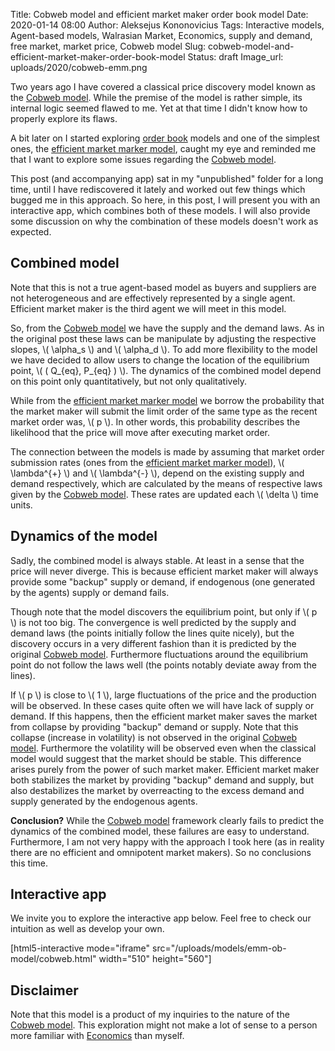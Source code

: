 Title: Cobweb model and efficient market maker order book model
Date: 2020-01-14 08:00
Author: Aleksejus Kononovicius
Tags: Interactive models, Agent-based models, Walrasian Market, Economics, supply and demand, free market, market price, Cobweb model
Slug: cobweb-model-and-efficient-market-maker-order-book-model
Status: draft
Image_url: uploads/2020/cobweb-emm.png

Two years ago I have covered a classical price discovery model known as the
[Cobweb model]({filename}/articles/2018/cobweb-model.md). While the premise of
the model is rather simple, its internal logic seemed flawed to me. Yet at that
time I didn't know how to properly explore its flaws.

A bit later on I started exploring [order book](/tag/order-book/) models and
one of the simplest ones, the
[efficient market marker model]({filename}/articles/2018/emm-order-book-model.md),
caught my eye and reminded me that I want to explore some issues regarding the 
[Cobweb model]({filename}/articles/2018/cobweb-model.md).

This post (and accompanying app) sat in my "unpublished" folder for a long
time, until I have rediscovered it lately and worked out few things which
bugged me in this approach. So here, in this post, I will present you with an
interactive app, which combines both of these models. I will also provide some
discussion on why the combination of these models doesn't work as expected.
<!--more-->

## Combined model

Note that this is not a true agent-based model as buyers and suppliers are not
heterogeneous and are effectively represented by a single agent. Efficient
market maker is the third agent we will meet in this model.

So, from the [Cobweb model]({filename}/articles/2018/cobweb-model.md) we have
the supply and the demand laws. As in the original post these laws can be
manipulate by adjusting the respective slopes, \\\( \alpha\_s \\\) and
\\\( \alpha\_d \\\). To add more flexibility to the model we have decided to
allow users to change the location of the equilibrium point,
\\\( \( Q\_{eq}, P\_{eq} \) \\\). The dynamics of the combined model depend on
this point only quantitatively, but not only qualitatively.

While from the
[efficient market marker model]({filename}/articles/2018/emm-order-book-model.md)
we borrow the probability that the market maker will submit the limit order of
the same type as the recent market order was, \\\( p \\\). In other words, this
probability describes the likelihood that the price will move after executing
market order.

The connection between the models is made by assuming that market order
submission rates (ones from the
[efficient market marker model]({filename}/articles/2018/emm-order-book-model.md)),
\\\( \lambda^{+} \\\) and \\\( \lambda^{-} \\\), depend on the existing supply
and demand respectively, which are calculated by the means of respective laws
given by the [Cobweb model]({filename}/articles/2018/cobweb-model.md). These
rates are updated each \\\( \delta \\\) time units.

## Dynamics of the model

Sadly, the combined model is always stable. At least in a sense that the price
will never diverge. This is because efficient market maker will always provide
some "backup" supply or demand, if endogenous (one generated by the agents)
supply or demand fails.

Though note that the model discovers the equilibrium point, but only if
\\\( p \\\) is not too big. The convergence is well predicted by the supply
and demand laws (the points initially follow the lines quite nicely), but the
discovery occurs in a very different fashion than it is predicted by the
original [Cobweb model]({filename}/articles/2018/cobweb-model.md). Furthermore
fluctuations around the equilibrium point do not follow the laws well (the
points notably deviate away from the lines).

If \\\( p \\\) is close to \\\( 1 \\\), large fluctuations of the price and the
production will be observed. In these cases quite often we will have lack of
supply or demand. If this happens, then the efficient market maker saves the
market from collapse by providing "backup" demand or supply. Note that this
collapse (increase in volatility) is not observed in the original
[Cobweb model]({filename}/articles/2018/cobweb-model.md). Furthermore the
volatility will be observed even when the classical model would suggest that
the market should be stable. This difference arises purely from the power of
such market maker. Efficient market maker both stabilizes the market by
providing "backup" demand and supply, but also destabilizes the market by
overreacting to the excess demand and supply generated by the endogenous
agents.

**Conclusion?** While the
[Cobweb model]({filename}/articles/2018/cobweb-model.md) framework clearly
fails to predict the dynamics of the combined model, these failures are easy to
understand. Furthermore, I am not very happy with the approach I took here (as
in reality there are no efficient and omnipotent market makers). So no
conclusions this time.

## Interactive app

We invite you to explore the interactive app below. Feel free to check our
intuition as well as develop your own.

[html5-interactive mode="iframe"
src="/uploads/models/emm-ob-model/cobweb.html" width="510" height="560"]

## Disclaimer

Note that this model is a product of my inquiries to the nature of the
[Cobweb model]({filename}/articles/2018/cobweb-model.md). This exploration
might not make a lot of sense to a person more familiar with
[Economics](/tag/economics) than myself.

